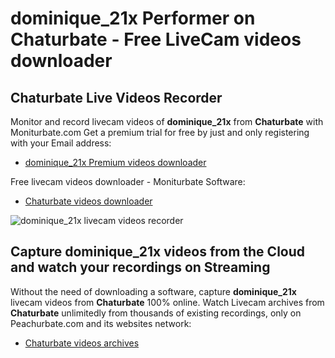 # dominique_21x Performer on Chaturbate - Free LiveCam videos downloader

## Chaturbate Live Videos Recorder

Monitor and record livecam videos of **dominique_21x** from **Chaturbate** with Moniturbate.com
Get a premium trial for free by just and only registering with your Email address:
* [dominique_21x Premium videos downloader](https://moniturbate.com/request-demo-licence-key.html)

Free livecam videos downloader - Moniturbate Software:
* [Chaturbate videos downloader](https://moniturbate.com/moniturbate-download-software.html)

![dominique_21x livecam videos recorder](https://peachurnet.com/templates/moniturbate-software.png)


## Capture dominique_21x videos from the Cloud and watch your recordings on Streaming

Without the need of downloading a software, capture **dominique_21x** livecam videos from **Chaturbate** 100% online.
Watch Livecam archives from **Chaturbate** unlimitedly from thousands of existing recordings, only on Peachurbate.com and its websites network:
* [Chaturbate videos archives](https://peachurnet.com/)
